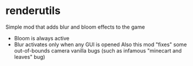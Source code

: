 # renderutils
Simple mod that adds blur and bloom effects to the game
 - Bloom is always active
 - Blur activates only when any GUI is opened
Also this mod "fixes" some out-of-bounds camera vanilla bugs (such as infamous "minecart and leaves" bug)